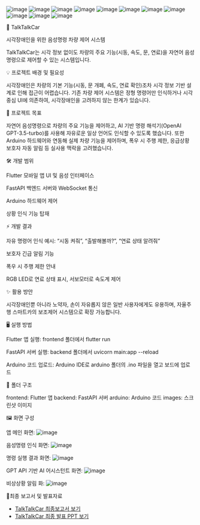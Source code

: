 ![image](https://github.com/user-attachments/assets/72955cbe-7e38-4fec-9fa0-256b11342a9a)
![image](https://github.com/user-attachments/assets/2e863443-3b9f-4b35-b05b-f7b2eae9f1b7)
![image](https://github.com/user-attachments/assets/a23e76a9-f72f-4a22-9e4c-2a4309359ed2)
![image](https://github.com/user-attachments/assets/191513bf-f5a8-4cfd-ab6e-fc042c2b7a14)
![image](https://github.com/user-attachments/assets/c1ddd8fd-d5f4-40ca-95d4-eac0613503b7)
![image](https://github.com/user-attachments/assets/5681c222-f938-4bdd-ac47-4a4d23916244)
![image](https://github.com/user-attachments/assets/f4f71365-49e0-460f-beeb-37a186dbc05e)
![image](https://github.com/user-attachments/assets/8be7b9bb-8b79-4f47-8d16-8071417159cc)
![image](https://github.com/user-attachments/assets/1bc92af6-b0f4-43f6-9b54-ca3de27f6b53)
![image](https://github.com/user-attachments/assets/8190787f-67d6-4a37-9dbc-c77568706d81)
![image](https://github.com/user-attachments/assets/414cc7ad-5a45-4519-b39d-7083a06599f8)

🚗 TalkTalkCar

시각장애인을 위한 음성명령 차량 제어 시스템

TalkTalkCar는 시각 정보 없이도 차량의 주요 기능(시동, 속도, 문, 연료)을 자연어 음성명령으로 제어할 수 있는 시스템입니다.

💡 프로젝트 배경 및 필요성

시각장애인은 차량의 기본 기능(시동, 문 개폐, 속도, 연료 확인)조차 시각 정보 기반 설계로 인해 접근이 어렵습니다. 기존 차량 제어 시스템은 정형 명령어만 인식하거나 시각 중심 UI에 의존하여, 시각장애인을 고려하지 않는 한계가 있습니다.

🎯 프로젝트 목표

자연어 음성명령으로 차량의 주요 기능을 제어하고, AI 기반 명령 해석기(OpenAI GPT-3.5-turbo)를 사용해 자유로운 일상 언어도 인식할 수 있도록 했습니다. 또한 Arduino 하드웨어와 연동해 실제 차량 기능을 제어하며, 폭우 시 주행 제한, 응급상황 보호자 자동 알림 등 실사용 맥락을 고려했습니다.

🛠️ 개발 범위

Flutter 모바일 앱 UI 및 음성 인터페이스

FastAPI 백엔드 서버와 WebSocket 통신

Arduino 하드웨어 제어

상황 인식 기능 탑재

⚡ 개발 결과

자유 명령어 인식 예시: “시동 켜줘”, “출발해볼까?”, “연료 상태 알려줘”

보호자 긴급 알림 기능

폭우 시 주행 제한 안내

RGB LED로 연료 상태 표시, 서보모터로 속도계 제어

✨ 활용 방안

시각장애인뿐 아니라 노약자, 손이 자유롭지 않은 일반 사용자에게도 유용하며, 자율주행 스마트카의 보조제어 시스템으로 확장 가능합니다.

🖥️ 실행 방법

Flutter 앱 실행: frontend 폴더에서 flutter run

FastAPI 서버 실행: backend 폴더에서 uvicorn main:app --reload

Arduino 코드 업로드: Arduino IDE로 arduino 폴더의 .ino 파일을 열고 보드에 업로드

📂 폴더 구조

frontend: Flutter 앱
backend: FastAPI 서버
arduino: Arduino 코드
images: 스크린샷 이미지

🖼️ 화면 구성 

앱 메인 화면: ![image](https://github.com/user-attachments/assets/1d97ffa8-38af-43b0-92cb-9b722282b2b5)

음성명령 인식 화면: ![image](https://github.com/user-attachments/assets/404d26cb-5760-4581-8afb-960ab1060568)

명령 실행 결과 화면: ![image](https://github.com/user-attachments/assets/b666678d-1288-4a5e-bf31-eed71d51694a)

GPT API 기반 AI 어시스턴트 화면: ![image](https://github.com/user-attachments/assets/149b9e79-abff-4c78-9b10-2a16e438362f)

비상상황 알림 화: ![image](https://github.com/user-attachments/assets/8b5a83e6-6464-4575-af5d-29fe8079a24b)


📄최종 보고서 및 발표자료

- [TalkTalkCar 최종보고서 보기](docs/%5B캡스톤_%EC%B5%9C%EC%A2%85%EB%B3%B4%EA%B3%A0%EC%84%9C%5D.pdf)
- [TalkTalkCar 최종 발표 PPT 보기](docs/TalkTalkCar_0611(%EC%B5%9C%EC%A2%85%20%EB%B0%9C%ED%91%9C%20PPT).pptx)


